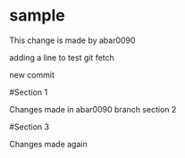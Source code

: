 # sample


This change is made by abar0090

adding a line to test git fetch

new commit

#Section 1

Changes made in abar0090 branch
section 2

#Section 3

Changes made again
